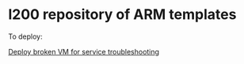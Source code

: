 # l200 repository of ARM templates

To deploy:

[Deploy broken VM for service troubleshooting](https://portal.azure.com/#create/Microsoft.Template/uri/https%3a%2f%2fraw.githubusercontent.com%2fadelgadohell%2fl200labtest%2fmain%2fservice_troubleshooting_01.json)
